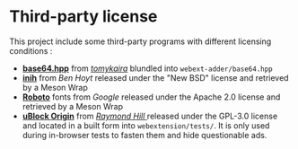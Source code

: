# Third-party license

This project include some third-party programs with different licensing conditions :

* [**base64.hpp**](https://gist.github.com/tomykaira/f0fd86b6c73063283afe550bc5d77594) from *[tomykaira](https://gist.github.com/tomykaira)* blundled into `webext-adder/base64.hpp`
* [**inih**](https://github.com/benhoyt/inih) from *Ben Hoyt* released under the "New BSD" license and retrieved by a Meson Wrap
* **[Roboto](https://fonts.google.com/specimen/Roboto)** fonts from *Google* released under the Apache 2.0 license and retrieved by a Meson Wrap
* [**uBlock Origin**](https://github.com/gorhill/uBlock) from *[ Raymond Hill ](https://github.com/gorhill)* released under the GPL-3.0 license and located in a built form into `webextension/tests/`. It is only used during in-browser tests to fasten them and hide questionable ads.

